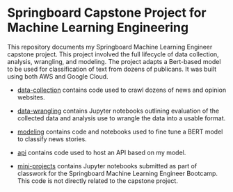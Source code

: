 # Springboard Capstone Project for Machine Learning Engineering

This repository documents my Springboard Machine Learning Engineer capstone project.  This 
project involved the full lifecycle of data collection, analysis, wrangling, and modeling. 
The project adapts a Bert-based model to be used for classification of text from 
dozens of publicans.  It was built using both AWS and Google Cloud.

* [data-collection](https://github.com/metacreek/springboard/tree/master/data-collection) contains code used to crawl dozens of news and opinion websites.

* [data-wrangling](https://github.com/metacreek/springboard/tree/master/data-wrangling) contains Jupyter notebooks outlining evaluation of the collected data and analysis use to wrangle the data into a usable format.

* [modeling](https://github.com/metacreek/springboard/tree/master/modeling) contains code and notebooks used to fine tune a BERT model to classify news stories.

* [api](https://github.com/metacreek/springboard/tree/master/api) contains code used to host an API based on my model.

* [mini-projects](https://github.com/metacreek/springboard/tree/master/mini-projects) contains Jupyter notebooks submitted as part of classwork for the Springboard Machine Learning Engineer Bootcamp.  This code is not directly related to the capstone project.
